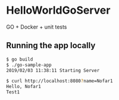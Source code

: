 # HelloWorldGoServer
GO + Docker + unit tests


## Running the app locally

```bash
$ go build
$ ./go-sample-app
2019/02/03 11:38:11 Starting Server
```

```bash
$ curl http://localhost:8080?name=Nofar1
Hello, Nofar1 
Test1
``` 

  
   
   
    
         
          
               
 
   
  
